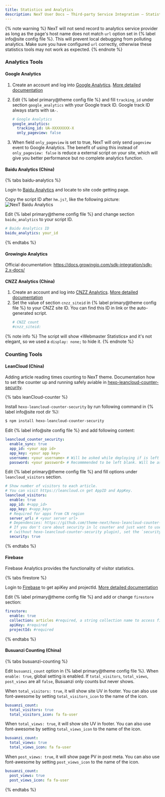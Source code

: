 ```yaml
---
title: Statistics and Analytics
description: NexT User Docs – Third-party Service Integration – Statistics and Analytics
---
```


{% note warning %}
NexT will not send record to analytics service provider as long as the page's host name does not match `url` option set in {% label info@site config file %}. This will prevent local debugging from polluting analytics. Make sure you have configured `url` correctly, otherwise these statistics tools may not work as expected.
{% endnote %}

### Analytics Tools

#### Google Analytics

1. Create an account and log into [Google Analytics](https://analytics.google.com). [More detailed documentation](https://support.google.com/analytics/?hl=en#topic=3544906)
2. Edit {% label primary@theme config file %} and fill `tracking_id` under section `google_analytics` with your Google track ID. Google track ID always starts with `UA-`.
    ```yml next/_config.yml
    # Google Analytics
    google_analytics:
      tracking_id: UA-XXXXXXXX-X
      only_pageview: false
    ```

3. When field `only_pageview` is set to true, NexT will only send `pageview` event to Google Analytics.
The benefit of using this instead of `only_pageview: false` is reduce a external script on your site, which will give you better performance but no complete analytics function.

#### Baidu Analytics (China)

{% tabs baidu-analytics %}
<!-- tab Login → -->
Login to [Baidu Analytics](http://tongji.baidu.com) and locate to site code getting page.
<!-- endtab -->

<!-- tab Script ID → -->
Copy the script ID after `hm.js?`, like the following picture:
   ![NexT Baidu Analytics](/images/docs/analytics-baidu-id.png)
<!-- endtab -->

<!-- tab NexT Config -->
Edit {% label primary@theme config file %} and change section `baidu_analytics` to your script ID.
```yml next/_config.yml
# Baidu Analytics ID
baidu_analytics: your_id
```
<!-- endtab -->
{% endtabs %}

#### Growingio Analytics

Official documentation: https://docs.growingio.com/sdk-integration/sdk-2.x-docs/

#### CNZZ Analytics (China)

1. Create an account and log into [CNZZ Analytics](http://www.umeng.com/). [More detailed documentation](https://developer.umeng.com/docs/67963/detail/68609)
2. Set the value of section `cnzz_siteid` in {% label primary@theme config file %} to your CNZZ site ID. You can find this ID in link or the auto-generated script.
    ```yml next/_config.yml
    # CNZZ count
    #cnzz_siteid:
    ```

{% note info %}
The script will show «Webmaster Statistics» and it's not elegant, so we used a `display: none;` to hide it.
{% endnote %}

### Counting Tools

#### LeanCloud (China)

Adding article reading times counting to NexT theme. Documentation how to set the counter up and running safely aviable in [hexo-leancloud-counter-security](https://github.com/theme-next/hexo-leancloud-counter-security).

{% tabs leanCloud-counter %}
<!-- tab Installation → -->
Install `hexo-leancloud-counter-security` by run following command in {% label info@site root dir %}:
```bash
$ npm install hexo-leancloud-counter-security
```
<!-- endtab -->

<!-- tab Hexo Config → -->
Edit {% label info@site config file %} and add following content:
```yml hexo/_config.yml
leancloud_counter_security:
  enable_sync: true
  app_id: <your app id>
  app_key: <your app key>
  username: <your username> # Will be asked while deploying if is left blank
  password: <your password> # Recommmended to be left blank. Will be asked while deploying if is left blank
```
<!-- endtab -->

<!-- tab NexT Config -->
Edit {% label primary@theme config file %} and fill options under `leancloud_visitors` section.
```yml next/_config.yml
# Show number of visitors to each article.
# You can visit https://leancloud.cn get AppID and AppKey.
leancloud_visitors:
  enable: true
  app_id: #<app_id>
  app_key: #<app_key>
  # Required for apps from CN region
  server_url: # <your server url>
  # Dependencies: https://github.com/theme-next/hexo-leancloud-counter-security
  # If you don't care about security in lc counter and just want to use it directly
  # (without hexo-leancloud-counter-security plugin), set the `security` to `false`.
  security: true
```
<!-- endtab -->
{% endtabs %}

#### Firebase

Firebase Analytics provides the functionality of visitor statistics.

{% tabs firestore %}
<!-- tab Get apiKey & projectId → -->
Login to [Firebase](https://console.firebase.google.com/u/0/) to get apiKey and projectId. [More detailed documentation](https://firebase.google.com/docs/firestore/)
<!-- endtab -->

<!-- tab NexT Config -->
Edit {% label primary@theme config file %} and add or change `firestore` section:
```yml next/_config.yml
firestore:
  enable: true
  collection: articles #required, a string collection name to access firestore database
  apiKey: #required
  projectId: #required
```
<!-- endtab -->
{% endtabs %}

#### Busuanzi Counting (China)

{% tabs busuanzi-counting %}

<!-- tab Global Settings → -->
Edit `busuanzi_count` option in {% label primary@theme config file %}.
When `enable: true`, global setting is enabled. If `total_visitors`, `total_views`, `post_views` are all `false`, Busuanzi only counts but never shows.
<!-- endtab -->

<!-- tab Site UV Settings → -->
When `total_visitors: true`, it will show site UV in footer. You can also use font-awesome by setting `total_visitors_icon` to the name of the icon.
```yml next/_config.yml
busuanzi_count:
  total_visitors: true
  total_visitors_icon: fa fa-user
```
<!-- endtab -->

<!-- tab Site PV Settings → -->
When `total_views: true`, it will show site UV in footer. You can also use font-awesome by setting `total_views_icon` to the name of the icon.
```yml next/_config.yml
busuanzi_count:
  total_views: true
  total_views_icon: fa fa-user
```
<!-- endtab -->

<!-- tab Per-page PV Settings -->
When `post_views: true`, it will show page PV in post meta. You can also use font-awesome by setting `post_views_icon` to the name of the icon.
```yml next/_config.yml
busuanzi_count:
  post_views: true
  post_views_icon: fa fa-user
```
<!-- endtab -->
{% endtabs %}
